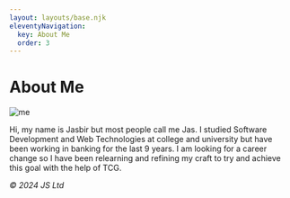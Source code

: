 ```yaml
---
layout: layouts/base.njk
eleventyNavigation:
  key: About Me
  order: 3
---
```

# About Me

![me](https://64.media.tumblr.com/17ca7dfcca41b4de4d53f02fc1db0215/c71c51a41f234b3c-0e/s400x600/e613749fc15f7dffcf679dc3ab1688559a36ba6b.jpg "me")

Hi, my name is Jasbir but most people call me Jas. I studied Software Development and Web Technologies at college and university but have been working in banking for the last 9 years. I am looking for a career change so I have been relearning and refining my craft to try and achieve this goal with the help of TCG. 

  <footer>
    <p><em>&copy; 2024 JS Ltd</em></p>
  </footer>